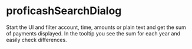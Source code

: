 # proficashSearchDialog
Start the UI and filter account, time, amounts or plain text and get the sum of payments displayed. 
In the tooltip you see the sum for each year and easily check differences. 